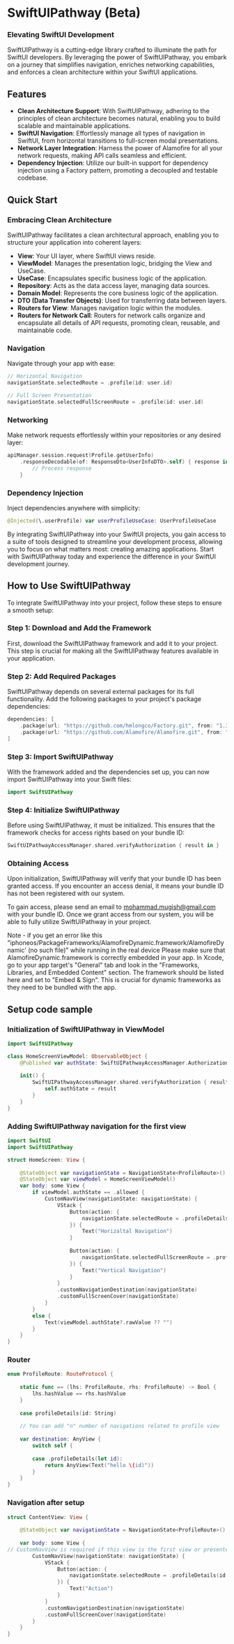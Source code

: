 
# SwiftUIPathway (Beta)

### Elevating SwiftUI Development

SwiftUIPathway is a cutting-edge library crafted to illuminate the path for SwiftUI developers. By leveraging the power of SwiftUIPathway, you embark on a journey that simplifies navigation, enriches networking capabilities, and enforces a clean architecture within your SwiftUI applications.

## Features

- **Clean Architecture Support**: With SwiftUIPathway, adhering to the principles of clean architecture becomes natural, enabling you to build scalable and maintainable applications.
- **SwiftUI Navigation**: Effortlessly manage all types of navigation in SwiftUI, from horizontal transitions to full-screen modal presentations.
- **Network Layer Integration**: Harness the power of Alamofire for all your network requests, making API calls seamless and efficient.
- **Dependency Injection**: Utilize our built-in support for dependency injection using a Factory pattern, promoting a decoupled and testable codebase.

## Quick Start

### Embracing Clean Architecture

SwiftUIPathway facilitates a clean architectural approach, enabling you to structure your application into coherent layers:

- **View**: Your UI layer, where SwiftUI views reside.
- **ViewModel**: Manages the presentation logic, bridging the View and UseCase.
- **UseCase**: Encapsulates specific business logic of the application.
- **Repository**: Acts as the data access layer, managing data sources.
- **Domain Model**: Represents the core business logic of the application.
- **DTO (Data Transfer Objects)**: Used for transferring data between layers.
- **Routers for View**: Manages navigation logic within the modules.
- **Routers for Network Call**: Routers for network calls organize and encapsulate all details of API requests, promoting clean, reusable, and maintainable code.

 
### Navigation

Navigate through your app with ease:

```swift
// Horizontal Navigation
navigationState.selectedRoute = .profile(id: user.id)

// Full Screen Presentation
navigationState.selectedFullScreenRoute = .profile(id: user.id)
```

### Networking

Make network requests effortlessly within your repositories or any desired layer:

```swift
apiManager.session.request(Profile.getUserInfo)
    .responseDecodable(of: ResponseDto<UserInfoDTO>.self) { response in
        // Process response
    }
```

### Dependency Injection

Inject dependencies anywhere with simplicity:

```swift
@Injected(\.userProfile) var userProfileUseCase: UserProfileUseCase
```

By integrating SwiftUIPathway into your SwiftUI projects, you gain access to a suite of tools designed to streamline your development process, allowing you to focus on what matters most: creating amazing applications. Start with SwiftUIPathway today and experience the difference in your SwiftUI development journey.

## How to Use SwiftUIPathway

To integrate SwiftUIPathway into your project, follow these steps to ensure a smooth setup:

### Step 1: Download and Add the Framework

First, download the SwiftUIPathway framework and add it to your project. This step is crucial for making all the SwiftUIPathway features available in your application.

### Step 2: Add Required Packages

SwiftUIPathway depends on several external packages for its full functionality. Add the following packages to your project's package dependencies:

```swift
dependencies: [
    .package(url: "https://github.com/hmlongco/Factory.git", from: "1.3.7"),
    .package(url: "https://github.com/Alamofire/Alamofire.git", from: "5.9.0"), -> **Make sure you add only AlamofireDynamic**
]
```

### Step 3: Import SwiftUIPathway

With the framework added and the dependencies set up, you can now import SwiftUIPathway into your Swift files:

```swift
import SwiftUIPathway
```

### Step 4: Initialize SwiftUIPathway

Before using SwiftUIPathway, it must be initialized. This ensures that the framework checks for access rights based on your bundle ID:

```swift
SwiftUIPathwayAccessManager.shared.verifyAuthorization { result in }
```

### Obtaining Access

Upon initialization, SwiftUIPathway will verify that your bundle ID has been granted access. If you encounter an access denial, it means your bundle ID has not been registered with our system.

To gain access, please send an email to mohammad.mugish@gmail.com with your bundle ID. Once we grant access from our system, you will be able to fully utilize SwiftUIPathway in your project.

Note -
if you get an error like this "iphoneos/PackageFrameworks/AlamofireDynamic.framework/AlamofireDynamic' (no such file)" while running in the real device 
Please make sure that AlamofireDynamic.framework is correctly embedded in your app. In Xcode, go to your app target's "General" tab and look in the "Frameworks, Libraries, and Embedded Content" section. The framework should be listed here and set to "Embed & Sign". This is crucial for dynamic frameworks as they need to be bundled with the app.


## Setup code sample

### Initialization of SwiftUIPathway in ViewModel
```swift
import SwiftUIPathway

class HomeScreenViewModel: ObservableObject {
    @Published var authState: SwiftUIPathwayAccessManager.AuthorizationState?
    
    init() {
        SwiftUIPathwayAccessManager.shared.verifyAuthorization { result in
            self.authState = result
        }
    }
}
```

### Adding SwiftUIPathway navigation for the first view
```swift
import SwiftUI
import SwiftUIPathway

struct HomeScreen: View {
    
    @StateObject var navigationState = NavigationState<ProfileRoute>()
    @StateObject var viewModel = HomeScreenViewModel()
    var body: some View {
        if viewModel.authState == .allowed {
            CustomNavView(navigationState: navigationState) {
                VStack {
                    Button(action: {
                        navigationState.selectedRoute = .profileDetails(id: "UniqueId")
                    }) {
                        Text("Horizaltal Navigation")
                    }
                    
                    Button(action: {
                        navigationState.selectedFullScreenRoute = .profileDetails(id: "UniqueId")
                    }) {
                        Text("Vertical Navigation")
                    }
                }
                .customNavigationDestination(navigationState)
                .customFullScreenCover(navigationState)
            }
        }
        else {
            Text(viewModel.authState?.rawValue ?? "")
        }
    }
}
```


### Router
```swift
enum ProfileRoute: RouteProtocol {
    
    static func == (lhs: ProfileRoute, rhs: ProfileRoute) -> Bool {
        lhs.hashValue == rhs.hashValue
    }
    
    case profileDetails(id: String)
    
    // You can add "n" number of navigations related to profile view
   
    var destination: AnyView {
        switch self {
        
        case .profileDetails(let id):
            return AnyView(Text("hello \(id)"))
        }
    }
}
```

### Navigation after setup
```swift
struct ContentView: View {
    
    @StateObject var navigationState = NavigationState<ProfileRoute>()
    
    var body: some View {
// CustomNavView is required if this view is the first view or presented vertically, in the case of horizontal navigation, we don't need to add CustomNavView
        CustomNavView(navigationState: navigationState) {
            VStack {
                Button(action: {
                    navigationState.selectedRoute = .profileDetails(id: "UniqueId")
                }) {
                    Text("Action")
                }
            }
            .customNavigationDestination(navigationState)
            .customFullScreenCover(navigationState)
        }
    }
}
```



